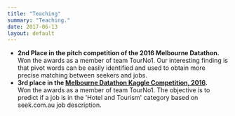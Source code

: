 ```yaml
---
title: "Teaching"
summary: "Teaching."
date: 2017-06-13
layout: default
---
```

<ul>
<li> <strong>2nd Place in the pitch competition of the 2016 Melbourne Datathon.</strong></li>
Won the awards as a member of team TourNo1. Our interesting finding is that pivot words can be easily identified and used to obtain more precise matching between seekers and jobs.
<li> <strong>3rd place in the <a href="https://inclass.kaggle.com/c/melbourne-datathon-2016">Melbourne Datathon Kaggle Competition, 2016</a>.</strong></li>
Won the awards as a member of team TourNo1. The objective is to predict if a job is in the 'Hotel and Tourism' category based on seek.com.au job description.
</ul>
